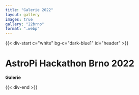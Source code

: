 ```yaml
---
title: "Galerie 2022"
layout: gallery
images: true
gallery: "22brno"
format: ".webp"
---
```


{{< div-start c="white" bg-c="dark-blue1" id="header" >}}

# AstroPi Hackathon Brno 2022

**Galerie**

{{< div-end >}}